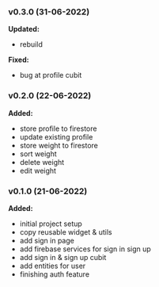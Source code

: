 ### v0.3.0 (31-06-2022)
**Updated:**
- rebuild 

**Fixed:**
- bug at profile cubit

### v0.2.0 (22-06-2022)
**Added:**
- store profile to firestore
- update existing profile
- store weight to firestore
- sort weight 
- delete weight
- edit weight

### v0.1.0 (21-06-2022)
**Added:**
- initial project setup
- copy reusable widget & utils
- add sign in page
- add firebase services for sign in sign up
- add sign in & sign up cubit
- add entities for user 
- finishing auth feature
